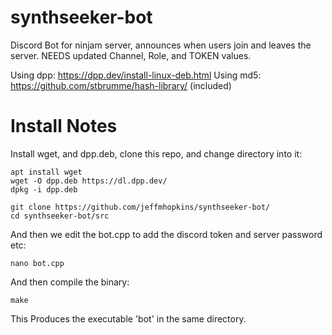 # synthseeker-bot
Discord Bot for ninjam server, announces when users join and leaves the server. NEEDS updated Channel, Role, and TOKEN values.

Using dpp: https://dpp.dev/install-linux-deb.html
Using md5: https://github.com/stbrumme/hash-library/ (included)


# Install Notes

Install wget, and dpp.deb, clone this repo, and change directory into it:
```
apt install wget
wget -O dpp.deb https://dl.dpp.dev/
dpkg -i dpp.deb

git clone https://github.com/jeffmhopkins/synthseeker-bot/
cd synthseeker-bot/src
```
And then we edit the bot.cpp to add the discord token and server password etc:
```
nano bot.cpp
```
And then compile the binary:
```
make
```
This Produces the executable 'bot' in the same directory.
